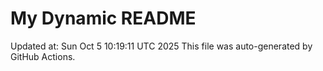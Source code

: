 # My Dynamic README
Updated at: Sun Oct  5 10:19:11 UTC 2025
This file was auto-generated by GitHub Actions.
